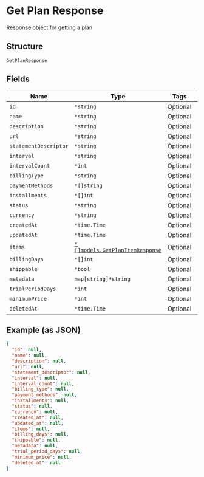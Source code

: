
# Get Plan Response

Response object for getting a plan

## Structure

`GetPlanResponse`

## Fields

| Name | Type | Tags | Description |
|  --- | --- | --- | --- |
| `id` | `*string` | Optional | - |
| `name` | `*string` | Optional | - |
| `description` | `*string` | Optional | - |
| `url` | `*string` | Optional | - |
| `statementDescriptor` | `*string` | Optional | - |
| `interval` | `*string` | Optional | - |
| `intervalCount` | `*int` | Optional | - |
| `billingType` | `*string` | Optional | - |
| `paymentMethods` | `*[]string` | Optional | - |
| `installments` | `*[]int` | Optional | - |
| `status` | `*string` | Optional | - |
| `currency` | `*string` | Optional | - |
| `createdAt` | `*time.Time` | Optional | - |
| `updatedAt` | `*time.Time` | Optional | - |
| `items` | [`*[]models.GetPlanItemResponse`](../../doc/models/get-plan-item-response.md) | Optional | - |
| `billingDays` | `*[]int` | Optional | - |
| `shippable` | `*bool` | Optional | - |
| `metadata` | `map[string]*string` | Optional | - |
| `trialPeriodDays` | `*int` | Optional | - |
| `minimumPrice` | `*int` | Optional | - |
| `deletedAt` | `*time.Time` | Optional | - |

## Example (as JSON)

```json
{
  "id": null,
  "name": null,
  "description": null,
  "url": null,
  "statement_descriptor": null,
  "interval": null,
  "interval_count": null,
  "billing_type": null,
  "payment_methods": null,
  "installments": null,
  "status": null,
  "currency": null,
  "created_at": null,
  "updated_at": null,
  "items": null,
  "billing_days": null,
  "shippable": null,
  "metadata": null,
  "trial_period_days": null,
  "minimum_price": null,
  "deleted_at": null
}
```

